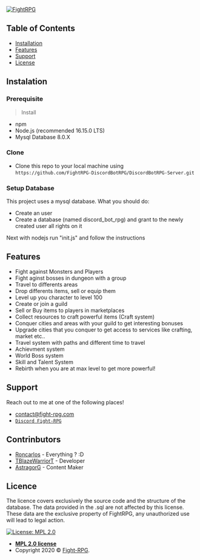 [![FightRPG](https://images.discordapp.net/avatars/401421644968624129/eb4988a9c27061da9ce3b23787fbd7e3.png?size=512)](https://wiki.fight-rpg.com)


## Table of Contents

- [Installation](#installation)
- [Features](#features)
- [Support](#support)
- [License](#license)

## Instalation

### Prerequisite

> Install
- npm
- Node.js (recommended 16.15.0 LTS)
- Mysql Database 8.0.X

### Clone

- Clone this repo to your local machine using `https://github.com/FightRPG-DiscordBotRPG/DiscordBotRPG-Server.git`

### Setup Database

This project uses a mysql database. 
What you should do:
- Create an user
- Create a database (named discord_bot_rpg) and grant to the newly created user all rights on it

Next with nodejs run "init.js" and follow the instructions

## Features
- Fight against Monsters and Players
- Fight aginst bosses in dungeon with a group
- Travel to differents areas
- Drop differents items, sell or equip them
- Level up you character to level 100
- Create or join a guild
- Sell or Buy items to players in marketplaces
- Collect resources to craft powerful items (Craft system)
- Conquer cities and areas with your guild to get interesting bonuses
- Upgrade cities that you conquer to get access to services like crafting, market etc..
- Travel system with paths and different time to travel
- Achievment system
- World Boss system
- Skill and Talent System
- Rebirth when you are at max level to get more powerful!

## Support

Reach out to me at one of the following places!

- contact@fight-rpg.com
- <a href="https://discord.gg/vhHJY8V" target="_blank">`Discord Fight-RPG`</a>

## Contrinbutors
- <a href="https://github.com/Roncarlos" target="_blank">Roncarlos</a> - Everything ? :D
- <a href="https://github.com/TBlazeWarriorT" target="_blank">TBlazeWarriorT</a> - Developer 
- <a href="https://github.com/AstragorG" target="_blank">AstragorG</a> - Content Maker


## Licence

The licence covers exclusively the source code and the structure of the database.
The data provided in the .sql are not affected by this license.
These data are the exclusive property of FightRPG, any unauthorized use will lead to legal action.

[![License: MPL 2.0](https://img.shields.io/badge/License-MPL%202.0-brightgreen.svg)](https://opensource.org/licenses/MPL-2.0)

- **[MPL 2.0 license](https://github.com/FightRPG-DiscordBotRPG/DiscordBotRPG-Server/blob/master/LICENSE)**
- Copyright 2020 © <a href="https://fight-rpg.com" target="_blank">Fight-RPG</a>.
